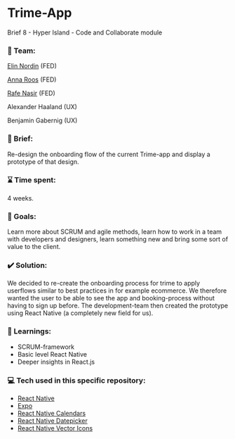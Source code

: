 # Trime-App
Brief 8 - Hyper Island - Code and Collaborate module


### :busts_in_silhouette: Team: 
[Elin Nordin](https://github.com/elinordin) (FED)

[Anna Roos](https://github.com/AnnaRoos) (FED)

[Rafe Nasir](https://github.com/rafenasir) (FED)

Alexander Haaland (UX)

Benjamin Gabernig (UX)


### :scroll: Brief:
Re-design the onboarding flow of the current Trime-app and display a prototype of that design.


### :hourglass: Time spent:
4 weeks.


### :checkered_flag: Goals:
Learn more about SCRUM and agile methods, learn how to work in a team with developers and designers, learn something new and bring some sort of value to the client.


### :heavy_check_mark: Solution:
We decided to re-create the onboarding process for trime to apply userflows similar to best practices in for example ecommerce. We therefore wanted the user to be able to see the app and booking-process without having to sign up before. The development-team then created the prototype using React Native (a completely new field for us).


### :closed_book: Learnings:

* SCRUM-framework
* Basic level React Native
* Deeper insights in React.js


### :computer: Tech used in this specific repository:
* [React Native](https://reactnative.dev/)
* [Expo](https://expo.io/)
* [React Native Calendars](https://github.com/wix/react-native-calendars)
* [React Native Datepicker](https://github.com/xgfe/react-native-datepicker)
* [React Native Vector Icons](https://oblador.github.io/react-native-vector-icons/)
